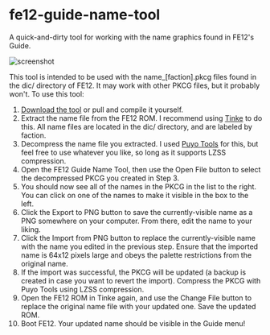 # fe12-guide-name-tool
A quick-and-dirty tool for working with the name graphics found in FE12's Guide.

![screenshot](https://cloud.githubusercontent.com/assets/12245827/19224598/eb7d2ca2-8e3d-11e6-9104-3d28df114c9f.png)

This tool is intended to be used with the name_[faction].pkcg files found in the dic/ directory of FE12. It may work with other PKCG files, but it probably won't. To use this tool:

1. [Download the tool](https://github.com/tom-overton/fe12-guide-name-tool/releases/tag/v1.0) or pull and compile it yourself.
2. Extract the name file from the FE12 ROM. I recommend using [Tinke](https://github.com/pleonex/tinke) to do this. All name files are located in the dic/ directory, and are labeled by faction.
3. Decompress the name file you extracted. I used [Puyo Tools](http://www.romhacking.net/utilities/1130/) for this, but feel free to use whatever you like, so long as it supports LZSS compression.
4. Open the FE12 Guide Name Tool, then use the Open File button to select the decompressed PKCG you created in Step 3.
5. You should now see all of the names in the PKCG in the list to the right. You can click on one of the names to make it visible in the box to the left.
6. Click the Export to PNG button to save the currently-visible name as a PNG somewhere on your computer. From there, edit the name to your liking.
7. Click the Import from PNG button to replace the currently-visible name with the name you edited in the previous step. Ensure that the imported name is 64x12 pixels large and obeys the palette restrictions from the original name.
8. If the import was successful, the PKCG will be updated (a backup is created in case you want to revert the import). Compress the PKCG with Puyo Tools using LZSS compression.
9. Open the FE12 ROM in Tinke again, and use the Change File button to replace the original name file with your updated one. Save the updated ROM.
10. Boot FE12. Your updated name should be visible in the Guide menu!